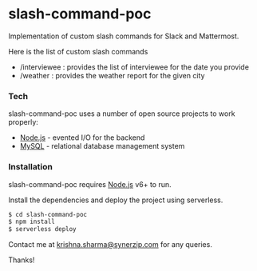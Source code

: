 # slash-command-poc

Implementation of custom slash commands for Slack and Mattermost.

Here is the list of custom slash commands
  - /interviewee : provides the list of interviewee for the date you provide
  - /weather : provides the weather report for the given city

### Tech
slash-command-poc uses a number of open source projects to work properly:

* [Node.js](https://nodejs.org/) - evented I/O for the backend
* [MySQL](https://www.mysql.com/) - relational database management system

### Installation

slash-command-poc requires [Node.js](https://nodejs.org/) v6+ to run.

Install the dependencies and deploy the project using serverless.

```sh
$ cd slash-command-poc
$ npm install 
$ serverless deploy
```

Contact me at krishna.sharma@synerzip.com for any queries.

Thanks!

